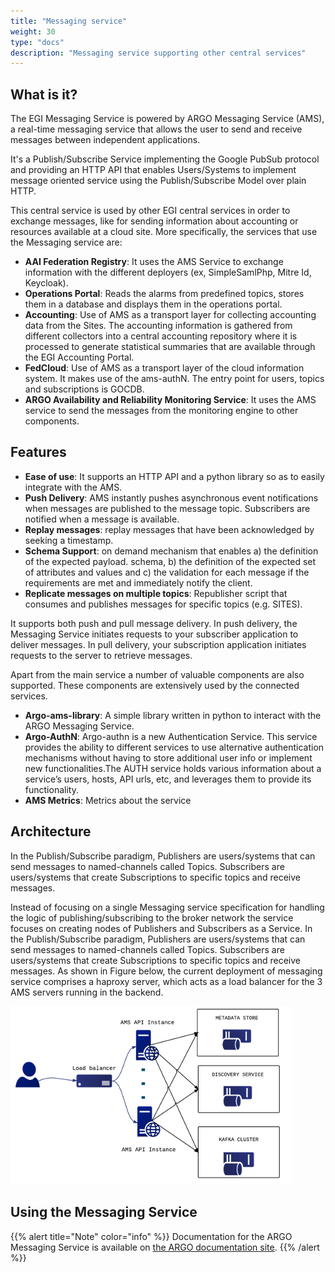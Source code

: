 ```yaml
---
title: "Messaging service"
weight: 30
type: "docs"
description: "Messaging service supporting other central services"
---
```


## What is it?

The EGI Messaging Service is powered by ARGO Messaging Service (AMS), a
real-time messaging service that allows the user to send and receive messages
between independent applications.

It's a Publish/Subscribe Service implementing the Google PubSub protocol and
providing an HTTP API that enables Users/Systems to implement message oriented
service using the Publish/Subscribe Model over plain HTTP.

This central service is used by other EGI central services in order to exchange
messages, like for sending information about accounting or resources available
at a cloud site. More specifically, the services that use the Messaging service
are:

- **AAI Federation Registry**: It uses the AMS Service to exchange
  information with the different deployers (ex, SimpleSamlPhp, Mitre Id,
  Keycloak).
- **Operations Portal**: Reads the alarms from predefined topics, stores them in
  a database and displays them in the operations portal.
- **Accounting**: Use of AMS as a transport layer for collecting accounting data
  from the Sites. The accounting information is gathered from different
  collectors into a central accounting repository where it is processed to
  generate statistical summaries that are available through the EGI Accounting
  Portal.
- **FedCloud**: Use of AMS as a transport layer of the cloud information system.
  It makes use of the ams-authN. The entry point for users, topics and
  subscriptions is GOCDB.
- **ARGO Availability and Reliability Monitoring Service**: It uses the AMS
  service to send the messages from the monitoring engine to other components.

## Features

- **Ease of use**: It supports an HTTP API and a python library so as to easily
  integrate with the AMS.
- **Push Delivery**: ΑΜS instantly pushes asynchronous event notifications when
  messages are published to the message topic. Subscribers are notified when a
  message is available.
- **Replay messages**: replay messages that have been acknowledged by seeking a
  timestamp.
- **Schema Support**: on demand mechanism that enables a) the definition of the
  expected payload. schema, b) the definition of the expected set of attributes
  and values and c) the validation for each message if the requirements are met
  and immediately notify the client.
- **Replicate messages on multiple topics**: Republisher script that consumes
  and publishes messages for specific topics (e.g. SITES).

It supports both push and pull message delivery. In push delivery, the Messaging
Service initiates requests to your subscriber application to deliver messages.
In pull delivery, your subscription application initiates requests to the server
to retrieve messages.

Apart from the main service a number of valuable components are also supported.
These components are extensively used by the connected services.

- **Argo-ams-library**: A simple library written in python to interact with the
  ARGO Messaging Service.
- **Argo-AuthN**: Argo-authn is a new Authentication Service. This service
  provides the ability to different services to use alternative authentication
  mechanisms without having to store additional user info or implement new
  functionalities.The AUTH service holds various information about a service’s
  users, hosts, API urls, etc, and leverages them to provide its functionality.
- **AMS Metrics**: Metrics about the service

## Architecture

In the Publish/Subscribe paradigm, Publishers are users/systems that can send
messages to named-channels called Topics. Subscribers are users/systems that
create Subscriptions to specific topics and receive messages.

Instead of focusing on a single Messaging service specification for handling the
logic of publishing/subscribing to the broker network the service focuses on
creating nodes of Publishers and Subscribers as a Service. In the
Publish/Subscribe paradigm, Publishers are users/systems that can send messages
to named-channels called Topics. Subscribers are users/systems that create
Subscriptions to specific topics and receive messages. As shown in Figure below,
the current deployment of messaging service comprises a haproxy server, which
acts as a load balancer for the 3 AMS servers running in the backend.

![Overview of the messaging service architecture](messaging-diagram.png)

## Using the Messaging Service

{{% alert title="Note" color="info" %}} Documentation for the ARGO Messaging
Service is available on
[the ARGO documentation site](https://argoeu.github.io/guides/messaging/).
{{% /alert %}}
